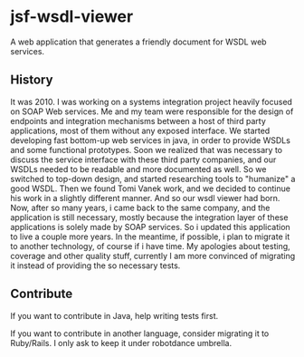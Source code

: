 # jsf-wsdl-viewer

A web application that generates a friendly document for WSDL web services.

## History

It was 2010. I was working on a systems integration project heavily focused on SOAP Web services. Me and my team were responsible for the design of endpoints and integration mechanisms between a host of third party applications, most of them without any exposed interface. We started developing fast bottom-up web services in java, in order to provide WSDLs and some functional prototypes.  Soon we realized that was necessary to discuss the service interface with these third party companies, and our WSDLs needed to be readable and more documented as well. So we switched to top-down design, and started researching tools to "humanize" a good WSDL. Then we found Tomi Vanek work, and we decided to continue his work in a slightly different manner. And so our wsdl viewer had born. Now, after so many years, i came back to the same company, and the application is still necessary, mostly because the integration layer of these applications is solely made by SOAP services. So i  updated this application to live a couple more years. In the meantime, if possible, i plan to migrate it to another technology, of course if i have time. My apologies about testing, coverage and other quality stuff, currently I am more convinced of migrating it instead of providing the so necessary tests.

## Contribute

If you want to contribute in Java, help writing tests first.

If you want to contribute in another language, consider migrating it to Ruby/Rails. I only ask to keep it under robotdance umbrella.
